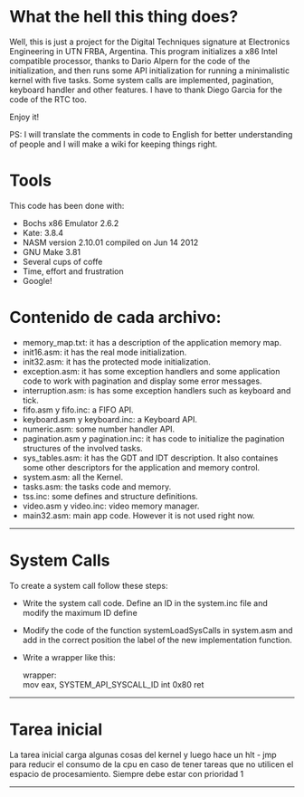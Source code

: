 # What the hell this thing does?

Well, this is just a project for the Digital Techniques signature at Electronics Engineering in UTN FRBA, Argentina. This program initializes a x86 Intel compatible processor,
thanks to Dario Alpern for the code of the initialization, and then runs some API initialization for running a minimalistic kernel with five tasks. Some system calls are implemented,
pagination, keyboard handler and other features. I have to thank Diego Garcia for the code of the RTC too.

Enjoy it!

PS: I will translate the comments in code to English for better understanding of people and I will make a wiki for keeping things right.


# Tools

This code has been done with:

  - Bochs x86 Emulator 2.6.2
  - Kate: 3.8.4
  - NASM version 2.10.01 compiled on Jun 14 2012
  - GNU Make 3.81
  - Several cups of coffe
  - Time, effort and frustration
  - Google!

# Contenido de cada archivo:

  - memory_map.txt: it has a description of the application memory map.
  - init16.asm: it has the real mode initialization.
  - init32.asm: it has the protected mode initialization. 
  - exception.asm: it has some exception handlers and some application code to work with pagination and display some error messages.
  - interruption.asm: is has some exception handlers such as keyboard and tick.
  - fifo.asm y fifo.inc: a FIFO API.
  - keyboard.asm y keyboard.inc: a Keyboard API.
  - numeric.asm: some number handler API.
  - pagination.asm y pagination.inc: it has code to initialize the pagination structures of the involved tasks.
  - sys_tables.asm: it has the GDT and IDT description. It also containes some other descriptors for the application and memory control.
  - system.asm: all the Kernel.
  - tasks.asm: the tasks code and memory.
  - tss.inc: some defines and structure definitions.
  - video.asm y video.inc: video memory manager.
  - main32.asm: main app code. However it is not used right now.


----------------------------------------------------------------------------------------------------------------------------------------------------------

# System Calls

To create a system call follow these steps:
  * Write the system call code. Define an ID in the system.inc file and modify the maximum ID define
  * Modify the code of the function systemLoadSysCalls in system.asm and add in the correct position the label of the new implementation function.
  * Write a wrapper like this:

      wrapper:      
	  mov 	eax, SYSTEM_API_SYSCALL_ID
	  int 	0x80
	  ret
	  
----------------------------------------------------------------------------------------------------------------------------------------------------------

# Tarea inicial

La tarea inicial carga algunas cosas del kernel y luego hace un hlt - jmp para reducir el consumo de la cpu en caso de tener tareas que no utilicen el 
espacio de procesamiento. Siempre debe estar con prioridad 1

----------------------------------------------------------------------------------------------------------------------------------------------------------
